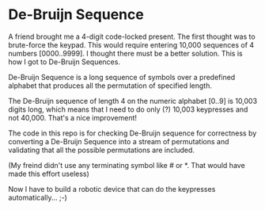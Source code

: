 # De-Bruijn Sequence
A friend brought me a 4-digit code-locked present. The first thought was to brute-force the keypad. This would require entering 10,000 sequences of 4 numbers [0000..9999]. I thought there must be a better solution. This is how I got to De-Bruijn Sequences. 

De-Bruijn Sequence is a long sequence of symbols over a predefined alphabet that produces all the permutation of specified length.

The De-Bruijn sequence of length 4 on the numeric alphabet [0..9] is 10,003 digits long, which means that I need to do only (?) 10,003 keypresses and not 40,000. That's a nice improvement!

The code in this repo is for checking De-Bruijn sequence for correctness by converting a De-Bruijn Sequence into a stream of permutations and validating that all the possible permutations are included.

(My freind didn't use any terminating symbol like # or *. That would have made this effort useless)

Now I have to build a robotic device that can do the keypresses automatically... ;-)
